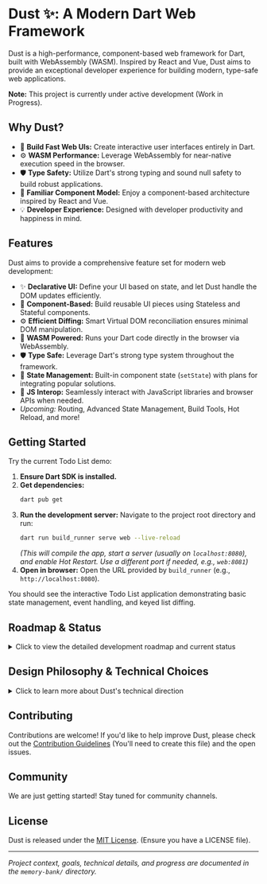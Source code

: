 <!-- Optional: Add your project logo here -->
<!-- e.g., <p align="center"><img src="path/to/your/logo.png" alt="Dust Logo" width="200"></p> -->

# Dust ✨: A Modern Dart Web Framework

<!-- Add relevant badges here -->
<!-- Examples:
[![Build Status](https://github.com/your_username/your_repo/actions/workflows/ci.yml/badge.svg)](https://github.com/your_username/your_repo/actions/workflows/ci.yml)
[![Pub Version](https://img.shields.io/pub/v/your_package_name)](https://pub.dev/packages/your_package_name)
[![License](https://img.shields.io/badge/license-MIT-blue.svg)](LICENSE)
[![Code Coverage](https://img.shields.io/codecov/c/github/your_username/your_repo)](https://codecov.io/gh/your_username/your_repo)
[![Discord](https://img.shields.io/discord/your_discord_invite_code?logo=discord)](https://discord.gg/your_discord_invite_code)
-->

Dust is a high-performance, component-based web framework for Dart, built with
WebAssembly (WASM). Inspired by React and Vue, Dust aims to provide an
exceptional developer experience for building modern, type-safe web
applications.

**Note:** This project is currently under active development (Work in Progress).

## Why Dust?

- 🚀 **Build Fast Web UIs:** Create interactive user interfaces entirely in
  Dart.
- ⚙️ **WASM Performance:** Leverage WebAssembly for near-native execution speed
  in the browser.
- 🛡️ **Type Safety:** Utilize Dart's strong typing and sound null safety to
  build robust applications.
- 🧩 **Familiar Component Model:** Enjoy a component-based architecture inspired
  by React and Vue.
- 💡 **Developer Experience:** Designed with developer productivity and
  happiness in mind.

## Features

Dust aims to provide a comprehensive feature set for modern web development:

- ✨ **Declarative UI:** Define your UI based on state, and let Dust handle the
  DOM updates efficiently.
- 🧩 **Component-Based:** Build reusable UI pieces using Stateless and Stateful
  components.
- ⚙️ **Efficient Diffing:** Smart Virtual DOM reconciliation ensures minimal DOM
  manipulation.
- 🚀 **WASM Powered:** Runs your Dart code directly in the browser via
  WebAssembly.
- 🛡️ **Type Safe:** Leverage Dart's strong type system throughout the framework.
- 🔄 **State Management:** Built-in component state (`setState`) with plans for
  integrating popular solutions.
- 🔗 **JS Interop:** Seamlessly interact with JavaScript libraries and browser
  APIs when needed.
- _Upcoming:_ Routing, Advanced State Management, Build Tools, Hot Reload, and
  more!

## Getting Started

<!-- Optional: Add a GIF or screenshot of the demo app here -->
<!-- e.g., ![Dust Todo List Demo](path/to/demo.gif) -->

Try the current Todo List demo:

1. **Ensure Dart SDK is installed.**
2. **Get dependencies:**
   ```bash
   dart pub get
   ```
3. **Run the development server:** Navigate to the project root directory and
   run:
   ```bash
   dart run build_runner serve web --live-reload
   ```
   _(This will compile the app, start a server (usually on `localhost:8080`),
   and enable Hot Restart. Use a different port if needed, e.g., `web:8081`)_
4. **Open in browser:** Open the URL provided by `build_runner` (e.g.,
   `http://localhost:8080`).

You should see the interactive Todo List application demonstrating basic state
management, event handling, and keyed list diffing.

## Roadmap & Status

<details>
<summary>Click to view the detailed development roadmap and current status</summary>

This section outlines the major functional goals and their current
implementation status.

**Core:**

- [x] Dart -> WASM Compilation (`dart compile wasm`)
- [x] WASM Module Loading (`js/app_bootstrap.js`)
- [x] Basic JS/WASM Interop (`dart:js_interop`)

**Component Model:**

- [x] Base Component Classes (`Component`, `StatefulWidget`, `StatelessWidget`,
      `State`)
- [x] Virtual DOM Node (`VNode` Definition)
  - [x] Element Nodes (tag, attributes, children)
  - [x] Text Nodes
  - [x] Keys for Diffing (`key` property)
  - [x] Event Listeners (`listeners` property using `DomEvent`)
  - [x] Internal Listener Reference Storage (`jsFunctionRefs`)
- [ ] Props Handling
- [ ] Context API

**Renderer:**

- [x] Initial Rendering (`render` function, `_createDomElement`)
- [x] Basic DOM Manipulation via JS Interop (`JSAnyExtension`)
- [x] Patching / Diffing (`_patch` function)
  - [x] Node Addition/Removal/Replacement
  - [x] Text Content Update
  - [x] Attribute Update/Removal
  - [x] Event Listener Update/Removal (Improved logic, wraps callbacks for
        `DomEvent`)
- [x] Keyed Child Reconciliation (`_patchChildren` function)
- [ ] Component Lifecycle Method Integration (`initState`, `dispose`, etc.)
- [ ] DOM Abstraction Layer (Type-safe Dart API over DOM)
- [ ] Performance Optimizations

**State Management:**

- [x] Basic Component State (`State`, `setState`)
- [ ] Framework-Level Integration (e.g., Riverpod `ProviderScope`)

**Routing:**

- [ ] SPA Router Implementation

**Tooling:**

- [ ] Build System Optimizations
- [x] Hot Restart (via `build_runner serve`)
- [ ] Hot Reload

**Demo Application (`TodoListComponent`):**

- [x] Demonstrates `StatefulWidget` usage
- [x] Demonstrates Keyed Diffing for lists
- [x] Demonstrates Event Handling (button clicks using `DomEvent`)

</details>

## Design Philosophy & Technical Choices

<details>
<summary>Click to learn more about Dust's technical direction</summary>

This section addresses some common questions regarding Dust's technical
direction, based on the project's goals outlined in the Memory Bank.

### Why Dart + WASM for the Frontend? (vs. Dart for SSR)

Dust aims to be a modern frontend framework for building interactive Single Page
Applications (SPAs), similar in scope to React or Vue. The choice of Dart
compiled to WebAssembly (WASM) for the frontend, instead of using Dart for
Server-Side Rendering (SSR), supports this goal in several ways:

- **Rich Client-Side Interactivity:** WASM allows complex application logic and
  UI updates to run directly in the browser, enabling smooth, app-like
  experiences without constant server roundtrips.
- **Potential Performance:** WASM offers near-native execution speed, which can
  be beneficial for computationally intensive frontend tasks.
- **Unified Language & Tooling:** Enables full-stack Dart development, allowing
  code sharing (models, validation logic) and a consistent developer experience
  across frontend and backend.
- **Leveraging Dart's Strengths:** WASM allows running a Dart runtime that fully
  supports the language's features (like true integers and strong typing)
  directly in the browser.

While SSR excels at fast initial loads and SEO, Dust prioritizes the rich
interactivity and potential performance benefits of a client-side WASM approach
for building complex web applications.

### Why WASM? (vs. Dart compile js / Dart2JS)

Dart can be compiled to either JavaScript (Dart2JS) or WASM. Dust specifically
targets WASM based on these considerations:

- **Runtime Performance:** WASM generally offers better and more predictable
  runtime performance for intensive tasks compared to JavaScript.
- **Full Dart Language Experience:** WASM allows running a more complete Dart
  runtime, providing better fidelity with Dart's features compared to compiling
  to JavaScript (which has limitations, e.g., only one number type).
- **Future-Oriented:** WASM is a key part of the modern web platform's
  evolution.

However, there are trade-offs:

- **Dart2JS:** Mature, excellent tree-shaking (potentially smaller bundles),
  potentially faster initial load for smaller apps, potentially simpler JS
  interop.
- **WASM:** Potentially larger initial bundle (includes Dart runtime),
  potentially slower startup (WASM compilation/instantiation), JS interop has
  overhead.

Dust's choice of WASM reflects a focus on maximizing runtime performance and
leveraging the full capabilities of the Dart language in the browser, accepting
the trade-off of potentially larger initial bundles.

### How is Dust Different from Flutter Web?

Both use Dart, but they differ significantly in their rendering approach and
relationship with the web platform:

- **Flutter Web:** Primarily uses its own rendering engine (Skia via
  CanvasKit/WASM) to paint pixels directly onto an HTML canvas, largely
  bypassing the standard DOM. It aims for pixel-perfect UI consistency across
  all platforms. An alternative HTML renderer exists but mainly simulates
  Flutter's layout.
- **Dust (Goal):** Aims to be a **native web framework** that works _with_ the
  standard HTML DOM. It intends to translate Dart components into standard HTML
  elements (`div`, `span`, etc.) and manipulate them directly, similar to
  React/Vue. This allows for potentially better integration with existing CSS,
  JS libraries, and standard web platform features.

In essence, Flutter Web brings the Flutter rendering model _to_ the web, while
Dust aims to provide a Dart-based way to build _native_ web experiences using
the DOM.

</details>

## Contributing

Contributions are welcome! If you'd like to help improve Dust, please check out
the [Contribution Guidelines](CONTRIBUTING.md) (You'll need to create this file)
and the open issues.

## Community

<!-- Add links to your community channels -->
<!-- e.g., Join the discussion on [Discord](https://discord.gg/your_invite_code) or [GitHub Discussions](https://github.com/your_username/your_repo/discussions). -->

We are just getting started! Stay tuned for community channels.

## License

Dust is released under the [MIT License](LICENSE). (Ensure you have a LICENSE
file).

---

_Project context, goals, technical details, and progress are documented in the
`memory-bank/` directory._
